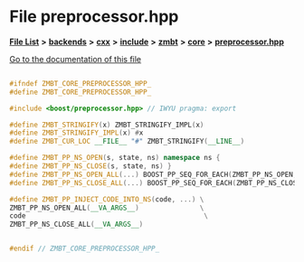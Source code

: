 

# File preprocessor.hpp

[**File List**](files.md) **>** [**backends**](dir_e0e3bad64fbfd08934d555b945409197.md) **>** [**cxx**](dir_2a0640ff8f8d193383b3226ce9e70e40.md) **>** [**include**](dir_33cabc3ab2bb40d6ea24a24cae2f30b8.md) **>** [**zmbt**](dir_2115e3e51895e4107b806d6d2319263e.md) **>** [**core**](dir_1dfd3566c4a6f6e15f69daa4a04e2d4f.md) **>** [**preprocessor.hpp**](preprocessor_8hpp.md)

[Go to the documentation of this file](preprocessor_8hpp.md)


```C++

#ifndef ZMBT_CORE_PREPROCESSOR_HPP_
#define ZMBT_CORE_PREPROCESSOR_HPP_

#include <boost/preprocessor.hpp> // IWYU pragma: export

#define ZMBT_STRINGIFY(x) ZMBT_STRINGIFY_IMPL(x)
#define ZMBT_STRINGIFY_IMPL(x) #x
#define ZMBT_CUR_LOC __FILE__ "#" ZMBT_STRINGIFY(__LINE__)

#define ZMBT_PP_NS_OPEN(s, state, ns) namespace ns {
#define ZMBT_PP_NS_CLOSE(s, state, ns) }
#define ZMBT_PP_NS_OPEN_ALL(...) BOOST_PP_SEQ_FOR_EACH(ZMBT_PP_NS_OPEN, , BOOST_PP_VARIADIC_TO_SEQ(__VA_ARGS__))
#define ZMBT_PP_NS_CLOSE_ALL(...) BOOST_PP_SEQ_FOR_EACH(ZMBT_PP_NS_CLOSE, , BOOST_PP_VARIADIC_TO_SEQ(__VA_ARGS__))

#define ZMBT_PP_INJECT_CODE_INTO_NS(code, ...) \
ZMBT_PP_NS_OPEN_ALL(__VA_ARGS__)               \
code                                            \
ZMBT_PP_NS_CLOSE_ALL(__VA_ARGS__)


#endif // ZMBT_CORE_PREPROCESSOR_HPP_
```


